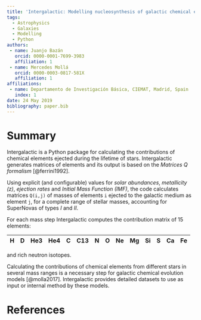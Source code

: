 ```yaml
---
title: 'Intergalactic: Modelling nucleosynthesis of galactic chemical elements'
tags:
  - Astrophysics
  - Galaxies
  - Modelling
  - Python
authors:
 - name: Juanjo Bazán
   orcid: 0000-0001-7699-3983
   affiliation: 1
 - name: Mercedes Mollá
   orcid: 0000-0003-0817-581X
   affiliation: 1
affiliations:
 - name: Departamento de Investigación Básica, CIEMAT, Madrid, Spain
   index: 1
date: 24 May 2019
bibliography: paper.bib
---
```


# Summary

Intergalactic is a Python package for calculating the contributions of chemical elements ejected during the lifetime of stars. Intergalactic generates matrices of elements and its output is based on the *Matrices Q formalism* [@ferrini1992].

Using explicit (and configurable) values for *solar abundances*, *metallicity (z)*, *ejection rates* and *Initial Mass Function (IMF)*, the code calculates matrices `Q(i,j)` of masses of elements `i` ejected to the galactic medium as element `j`, for a complete range of stellar masses, accounting for SuperNovas of types *I* and *II*.

For each mass step Intergalactic computes the contribution matrix of 15 elements:

| H | D | He3 | He4 | C | C13 | N | O | Ne | Mg | Si | S | Ca | Fe |
| --- | --- | --- | --- | --- | --- | --- | --- | --- | --- | --- | --- | --- | --- |

and rich neutron isotopes.

Calculating the contributions of chemical elements from different stars in several mass ranges is a necessary step for galactic chemical evolution models [@molla2017]. Intergalactic provides detailed datasets to use as input or internal method by these models.

# References
